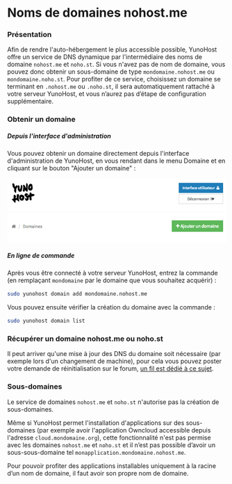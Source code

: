 # Noms de domaines nohost.me

### Présentation

Afin de rendre l'auto-hébergement le plus accessible possible, YunoHost offre un service de DNS dynamique par l'intermédiaire des noms de domaine `nohost.me` et `noho.st`. Si vous n'avez pas de nom de domaine, vous pouvez donc obtenir un sous-domaine de type `mondomaine.nohost.me` ou `mondomaine.noho.st`. Pour profiter de ce service, choisissez un domaine se terminant en `.nohost.me` ou `.noho.st`, il sera automatiquement rattaché à votre serveur YunoHost, et vous n’aurez pas d’étape de configuration supplémentaire.


### Obtenir un domaine

##### Depuis l'interface d'administration
Vous pouvez obtenir un domaine directement depuis l'interface d'administration de YunoHost, en vous rendant dans le menu Domaine et en cliquant sur le bouton "Ajouter un domaine" :

<img src="/images/dns_nohost_me.png" height=150 style="vertical-align:bottom">

##### En ligne de commande
Après vous être connecté à votre serveur YunoHost, entrez la commande (en remplaçant `mondomaine` par le domaine que vous souhaitez acquérir) :

```bash
sudo yunohost domain add mondomaine.nohost.me
```

Vous pouvez ensuite vérifier la création du domaine avec la commande :

```bash
sudo yunohost domain list
```


### Récupérer un domaine nohost.me ou noho.st

Il peut arriver qu'une mise à jour des DNS du domaine soit nécessaire (par exemple lors d'un changement de machine), pour cela vous pouvez poster votre demande de réinitialisation sur le forum, [un fil est dédié à ce sujet](https://forum.yunohost.org/t/nohost-domain-recovery/442).


### Sous-domaines

Le service de domaines `nohost.me` et `noho.st` n'autorise pas la création de sous-domaines.

Même si YunoHost permet l'installation d'applications sur des sous-domaines (par exemple avoir l'application Owncloud accessible depuis l'adresse `cloud.mondomaine.org`), cette fonctionnalité n'est pas permise avec les domaines `nohost.me` et `noho.st` et il n’est pas possible d’avoir un sous-sous-domaine tel `monapplication.mondomaine.nohost.me`.

Pour pouvoir profiter des applications installables uniquement à la racine d’un nom de domaine, il faut avoir son propre nom de domaine.
